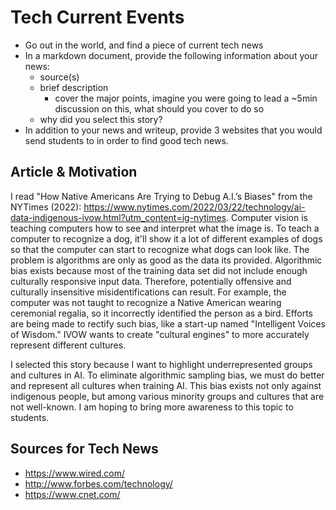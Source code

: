 # Tech Current Events
* Go out in the world, and find a piece of current tech news
* In a markdown document, provide the following information about your news:
  - source(s)
  - brief description
    - cover the major points, imagine you were going to lead a ~5min discussion on this, what should you cover to do so
  - why did you select this story?
* In addition to your news and writeup, provide 3 websites that you would send students to in order to find good tech news.

## Article & Motivation
I read "How Native Americans Are Trying to Debug A.I.’s Biases" from the NYTimes (2022): https://www.nytimes.com/2022/03/22/technology/ai-data-indigenous-ivow.html?utm_content=ig-nytimes. Computer vision is teaching computers how to see and interpret what the image is. To teach a computer to recognize a dog, it'll show it a lot of different examples of dogs so that the computer can start to recognize what dogs can look like. The problem is algorithms are only as good as the data its provided. Algorithmic bias exists because most of the training data set did not include enough culturally responsive input data. Therefore, potentially offensive and culturally insensitive misidentifications can result. For example, the computer was not taught to recognize a Native American wearing ceremonial regalia, so it incorrectly identified the person as a bird. Efforts are being made to rectify such bias, like a start-up named "Intelligent Voices of Wisdom." IVOW wants to create "cultural engines" to more accurately represent different cultures.

I selected this story because I want to highlight underrepresented groups and cultures in AI. To eliminate algorithmic sampling bias, we must do better and represent all cultures when training AI. This bias exists not only against indigenous people, but among various minority groups and cultures that are not well-known. I am hoping to bring more awareness to this topic to students.

## Sources for Tech News
* https://www.wired.com/
* http://www.forbes.com/technology/
* https://www.cnet.com/

